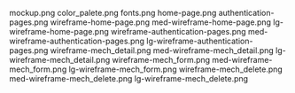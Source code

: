 mockup.png
color_palete.png
fonts.png
home-page.png
authentication-pages.png
wireframe-home-page.png
med-wireframe-home-page.png
lg-wireframe-home-page.png
wireframe-authentication-pages.png
med-wireframe-authentication-pages.png
lg-wireframe-authentication-pages.png
wireframe-mech_detail.png
med-wireframe-mech_detail.png
lg-wireframe-mech_detail.png
wireframe-mech_form.png
med-wireframe-mech_form.png
lg-wireframe-mech_form.png
wireframe-mech_delete.png
med-wireframe-mech_delete.png
lg-wireframe-mech_delete.png